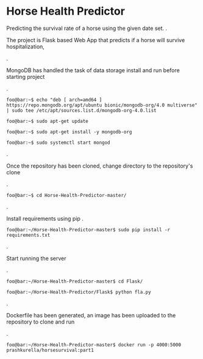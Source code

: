 # Horse Health Predictor
Predicting the survival rate of a horse using the given date set.
.

The project is Flask based Web App that predicts if a horse will survive hospitalization,

.

MongoDB has handled the task of data storage install and run before starting project

.

```console
foo@bar:~$ echo "deb [ arch=amd64 ] https://repo.mongodb.org/apt/ubuntu bionic/mongodb-org/4.0 multiverse" | sudo tee /etc/apt/sources.list.d/mongodb-org-4.0.list

foo@bar:~$ sudo apt-get update

foo@bar:~$ sudo apt-get install -y mongodb-org

foo@bar:~$ sudo systemctl start mongod
```
.

Once the repository has been cloned, change directory to the repository's clone

.

```console
foo@bar:~$ cd Horse-Health-Predictor-master/

```
.

Install requirements using pip 
.

```console
foo@bar:~/Horse-Health-Predictor-master$ sudo pip install -r requirements.txt

```
.

Start running the server 

.

```console
foo@bar:~/Horse-Health-Predictor-master$ cd Flask/ 

foo@bar:~/Horse-Health-Predictor/Flask$ python fla.py

```
.

Dockerfile has been generated, an image has been uploaded to the repository to clone and run

.

```console
foo@bar:~/Horse-Health-Predictor-master$ docker run -p 4000:5000 prashkurella/horsesurvival:part1

```

